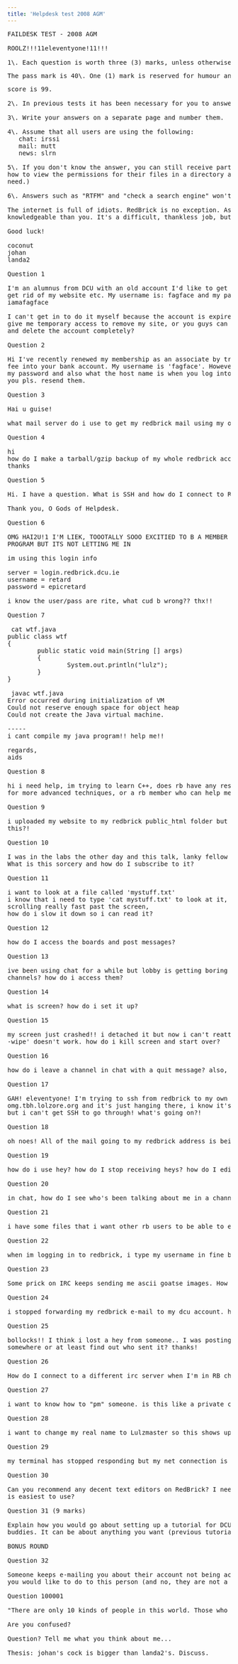 ```yaml
---
title: 'Helpdesk test 2008 AGM'
---
```


<pre>FAILDESK TEST - 2008 AGM  

ROOLZ!!!11eleventyone!11!!!  

1\. Each question is worth three (3) marks, unless otherwise specified.</pre>

<pre>The pass mark is 40\. One (1) mark is reserved for humour and it will be awarded if your answers make the person correcting your exam laugh out loud at all. Therefore, if your answers are not funny, your highest possible </pre>

<pre>score is 99.  

2\. In previous tests it has been necessary for you to answer questions as though you were actually replying to the user. While we may mark your exam more favourably if you do, if you are stuck for time, you needn't bother.  

3\. Write your answers on a separate page and number them.  

4\. Assume that all users are using the following:  
   chat: irssi  
   mail: mutt  
   news: slrn  

5\. If you don't know the answer, you can still receive partial marks for telling the user exactly where to find it (for example, if they want to know   
how to view the permissions for their files in a directory and you don't know about ls -l you can tell them that man ls will give them the info they   
need.)  

6\. Answers such as "RTFM" and "check a search engine" won't get you any marks.  

The internet is full of idiots. RedBrick is no exception. As a member of helpdesk your mission is to break your back helping people who are less   
knowledgeable than you. It's a difficult, thankless job, but somebody has to do it. Will that somebody be you? *dramatic music*  

Good luck!  

coconut  
johan  
landa2  

Question 1  

I'm an alumnus from DCU with an old account I'd like to get deleted just to  
get rid of my website etc. My username is: fagface and my password is:  
iamafagface  

I can't get in to do it myself because the account is expired so can you  
give me temporary access to remove my site, or you guys can just go ahead  
and delete the account completely?  

Question 2  

Hi I've recently renewed my membership as an associate by transfering the  
fee into your bank account. My username is 'fagface'. However I've forgotten  
my password and also what the host name is when you log into win scp. Can  
you pls. resend them.  

Question 3  

Hai u guise!  

what mail server do i use to get my redbrick mail using my own mail client  

Question 4  

hi  
how do I make a tarball/gzip backup of my whole redbrick account?  
thanks  

Question 5  

Hi. I have a question. What is SSH and how do I connect to RedBrick using it? I only have Linux, not Windows.  

Thank you, O Gods of Helpdesk.  

Question 6  

OMG HAI2U!1 I'M LIEK, TOOOTALLY SOOO EXCITIED TO B A MEMBER OF REDBRICK LOL!! JST 1 QUICK QUESTION! IM TRYING 2 CONNECT 2 MY ACCOUNT USING MY FTP   
PROGRAM BUT ITS NOT LETTING ME IN  

im using this login info  

server = login.redbrick.dcu.ie  
username = retard  
password = epicretard  

i know the user/pass are rite, what cud b wrong?? thx!!  

Question 7  

 cat wtf.java  
public class wtf  
{  
        public static void main(String [] args)  
        {  
                System.out.println("lulz");  
        }  
}  

 javac wtf.java  
Error occurred during initialization of VM  
Could not reserve enough space for object heap  
Could not create the Java virtual machine.  

-----  
i cant compile my java program!! help me!!  

regards,  
aids  

Question 8  

hi i need help, im trying to learn C++, does rb have any resources for getting started with this language? also can you recommend a decent website   
for more advanced techniques, or a rb member who can help me out? thx.  

Question 9  

i uploaded my website to my redbrick public_html folder but whenever i go to look at it i get an error "access forbidden"? WTF?!?!?!???? How do i fix   
this?!  

Question 10  

I was in the labs the other day and this talk, lanky fellow with punk clothes from Donegal was able to log into redbrick WITHOUT USING A PASSWORD!!   
What is this sorcery and how do I subscribe to it?  

Question 11  

i want to look at a file called 'mystuff.txt'  
i know that i need to type 'cat mystuff.txt' to look at it, but it's  
scrolling really fast past the screen,  
how do i slow it down so i can read it?  

Question 12  

how do I access the boards and post messages?  

Question 13  

ive been using chat for a while but lobby is getting boring without zyox and goldfish's lulzy antics to keep me entertained. are there any other good   
channels? how do i access them?  

Question 14  

what is screen? how do i set it up?  

Question 15  

my screen just crashed!! i detached it but now i can't reattach it. when i type 'screen -ls' it says my session is still detached though, and 'screen   
-wipe' doesn't work. how do i kill screen and start over?  

Question 16  

how do i leave a channel in chat with a quit message? also, how do i close a pm window?  

Question 17  

GAH! eleventyone! I'm trying to ssh from redbrick to my own machine,  
omg.tbh.lolzore.org and it's just hanging there, i know it's online,  
but i can't get SSH to go through! what's going on?!  

Question 18  

oh noes! All of the mail going to my redbrick address is being forwarded to my DCU address! how do I stop this from happening?  

Question 19  

how do i use hey? how do I stop receiving heys? how do I edit my hey border?  

Question 20  

in chat, how do I see who's been talking about me in a channel and what's been said?  

Question 21  

i have some files that i want other rb users to be able to edit. how do i do this?  

Question 22  

when im logging in to redbrick, i type my username in fine but when i go to type my password it doesnt show up. what am i doing wrong?  

Question 23  

Some prick on IRC keeps sending me ascii goatse images. How do I block this spa's messages?  

Question 24  

i stopped forwarding my redbrick e-mail to my dcu account. how do i read the e-mail in my rb account now?  

Question 25  

bollocks!! I think i lost a hey from someone.. I was posting to the boards and the hey popped up for a second but now it's gone. can i find it   
somewhere or at least find out who sent it? thanks!  

Question 26  

How do I connect to a different irc server when I'm in RB chat? is there anything i should know about doing this?  

Question 27  

i want to know how to "pm" someone. is this like a private channel on irc? how do i do it?  

Question 28  

i want to change my real name to Lulzmaster so this shows up when someone runs a whois on my username. help me plz!  

Question 29  

my terminal has stopped responding but my net connection is fine. any explanations for this?  

Question 30  

Can you recommend any decent text editors on RedBrick? I need to edit my website but I'd prefer not to have to upload the HTML file every time. Which   
is easiest to use?  

Question 31 (9 marks)  

Explain how you would go about setting up a tutorial for DCU students on some technical-related matter, in conjunction with your two helpdesk   
buddies. It can be about anything you want (previous tutorials have covered topics such as Photoshop, how to install/use Linux, etc.)  

BONUS ROUND  

Question 32  

Someone keeps e-mailing you about their account not being active. You've told them to go away but they are persisting. Explain in great detail what   
you would like to do to this person (and no, they are not a girl with a DD cup).  

Question 100001  

"There are only 10 kinds of people in this world. Those who understand binary, those who don't, and those who confuse it for ternary."  

Are you confused?  

Question? Tell me what you think about me...  

Thesis: johan's cock is bigger than landa2's. Discuss.</pre>